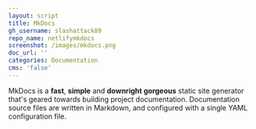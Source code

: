 ```yaml
---
layout: script
title: MkDocs
gh_username: slashattack89
repo_name: netlifymkdocs
screenshot: /images/mkdocs.png
doc_url: ''
categories: Documentation
cms: 'false'
---
```

MkDocs is a **fast**, **simple** and **downright gorgeous** static site generator that's geared towards building project documentation. Documentation source files are written in Markdown, and configured with a single YAML configuration file.
